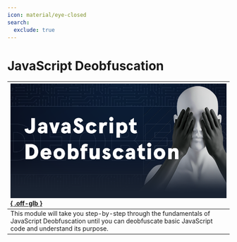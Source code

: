 ```yaml
---
icon: material/eye-closed
search:
  exclude: true
---
```


# JavaScript Deobfuscation

| [![](assets/logo.png){ .off-glb }](https://academy.hackthebox.com/course/preview/javascript-deobfuscation) |
|:---|
| This module will take you step-by-step through the fundamentals of JavaScript Deobfuscation until you can deobfuscate basic JavaScript code and understand its purpose. |
